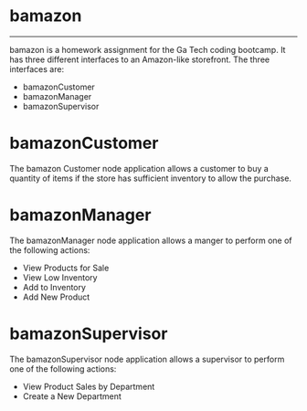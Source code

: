 # bamazon
---
bamazon is a homework assignment for the Ga Tech coding bootcamp.  It has three different interfaces to an Amazon-like storefront.  The three interfaces are:

* bamazonCustomer 
* bamazonManager
* bamazonSupervisor 

# bamazonCustomer 
The bamazon Customer node application allows a customer to buy a quantity of items if the store has sufficient inventory to allow the purchase.  

# bamazonManager
The bamazonManager node application allows a manger to perform one of the following actions:

* View Products for Sale
* View Low Inventory
* Add to Inventory
* Add New Product

# bamazonSupervisor
The bamazonSupervisor node application allows a supervisor to perform one of the following actions:

* View Product Sales by Department
* Create a New Department


